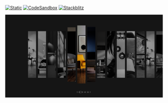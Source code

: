 [![Static](https://img.shields.io/badge/demo-%23646CFF.svg?logo=html5&logoColor=white)](https://pmndrs.github.io/examples/horizontal-tiles)
[![CodeSandbox](https://img.shields.io/badge/codesandbox-040404?logo=codesandbox&logoColor=DBDBDB)](https://codesandbox.io/s/github/pmndrs/examples/tree/main/apps/horizontal-tiles)
[![Stackblitz](https://img.shields.io/badge/stackblitz-fff?logo=Stackblitz&logoColor=1389FD)](https://stackblitz.com/github/pmndrs/examples/tree/main/apps/horizontal-tiles)

![](thumbnail.png)


